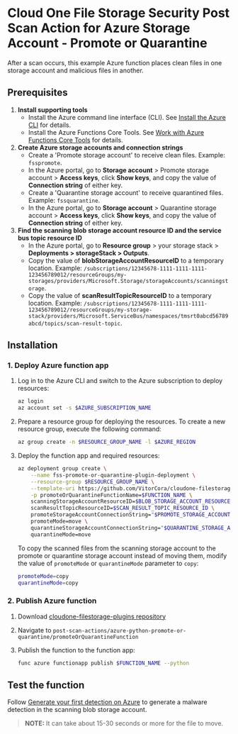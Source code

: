 # Cloud One File Storage Security Post Scan Action for Azure Storage Account - Promote or Quarantine

After a scan occurs, this example Azure function places clean files in one storage account and malicious files in another.

## Prerequisites

1. **Install supporting tools**
    - Install the Azure command line interface (CLI). See [Install the Azure CLI](https://docs.microsoft.com/en-us/cli/azure/install-azure-cli) for details.
    - Install the Azure Functions Core Tools. See [Work with Azure Functions Core Tools](https://docs.microsoft.com/en-us/azure/azure-functions/functions-run-local) for details.
1. **Create Azure storage accounts and connection strings**
    - Create a 'Promote storage account' to receive clean files. Example: `fsspromote`.
    - In the Azure portal, go to **Storage account** > Promote storage account > **Access keys**, click **Show keys**, and copy the value of **Connection string** of either key.
    - Create a 'Quarantine storage account' to receive quarantined files. Example: `fssquarantine`.
    - In the Azure portal, go to **Storage account** > Quarantine storage account > **Access keys**, click **Show keys**, and copy the value of **Connection string** of either key.
1. **Find the scanning blob storage account resource ID and the service bus topic resource ID**
    - In the Azure portal, go to **Resource group** > your storage stack > **Deployments > storageStack > Outputs**.
    - Copy the value of **blobStorageAccountResourceID** to a temporary location. Example: `/subscriptions/12345678-1111-1111-1111-123456789012/resourceGroups/my-storages/providers/Microsoft.Storage/storageAccounts/scanningstorage`.
    - Copy the value of **scanResultTopicResourceID** to a temporary location. Example: `/subscriptions/12345678-1111-1111-1111-123456789012/resourceGroups/my-storage-stack/providers/Microsoft.ServiceBus/namespaces/tmsrt0abcd56789abcd/topics/scan-result-topic`.

## Installation

### 1. Deploy Azure function app

1. Log in to the Azure CLI and switch to the Azure subscription to deploy resources:

    ```bash
    az login
    az account set -s $AZURE_SUBSCRIPTION_NAME
    ```

1. Prepare a resource group for deploying the resources. To create a new resource group, execute the following command:

    ```bash
    az group create -n $RESOURCE_GROUP_NAME -l $AZURE_REGION
    ```

1. Deploy the function app and required resources:

    ```bash
    az deployment group create \
        --name fss-promote-or-quarantine-plugin-deployment \
        --resource-group $RESOURCE_GROUP_NAME \
        --template-uri https://github.com/VitorCora/cloudone-filestorage-plugins/blob/master/post-scan-actions/azure-python-promote-or-quarantine/template.json?raw=true \
        -p promoteOrQuarantineFunctionName=$FUNCTION_NAME \
        scanningStorageAccountResourceID=$BLOB_STORAGE_ACCOUNT_RESOURCE_ID \
        scanResultTopicResourceID=$SCAN_RESULT_TOPIC_RESOURCE_ID \
        promoteStorageAccountConnectionString="$PROMOTE_STORAGE_ACCOUNT_CONNECTION_STRING" \
        promoteMode=move \
        quarantineStorageAccountConnectionString="$QUARANTINE_STORAGE_ACCOUNT_CONNECTION_STRING" \
        quarantineMode=move
    ```

    To copy the scanned files from the scanning storage account to the promote or quarantine storage account instead of moving them, modify the value of `promoteMode` or `quarantineMode` parameter to `copy`:

    ``` bash
    promoteMode=copy
    quarantineMode=copy
    ```

### 2. Publish Azure function

1. Download [cloudone-filestorage-plugins repository](https://github.com/trendmicro/cloudone-filestorage-plugins/tree/master)
1. Navigate to `post-scan-actions/azure-python-promote-or-quarantine/promoteOrQuarantineFunction`
1. Publish the function to the function app:

    ```bash
    func azure functionapp publish $FUNCTION_NAME --python
    ```

## Test the function

Follow [Generate your first detection on Azure](https://cloudone.trendmicro.com/docs/file-storage-security/gs-generate-detection-azure/) to generate a malware detection in the scanning blob storage account.

> **NOTE:** It can take about 15-30 seconds or more for the file to move.
